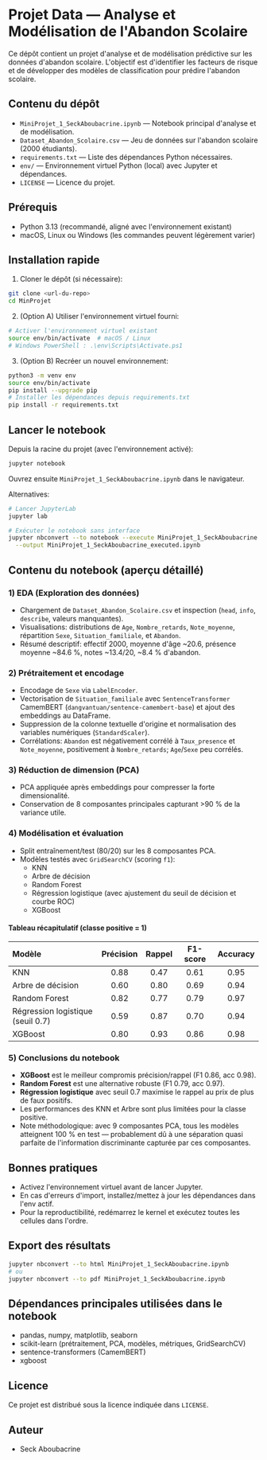 # Projet Data — Analyse et Modélisation de l'Abandon Scolaire

Ce dépôt contient un projet d'analyse et de modélisation prédictive sur les données d'abandon scolaire. L'objectif est d'identifier les facteurs de risque et de développer des modèles de classification pour prédire l'abandon scolaire.

## Contenu du dépôt

- `MiniProjet_1_SeckAboubacrine.ipynb` — Notebook principal d'analyse et de modélisation.
- `Dataset_Abandon_Scolaire.csv` — Jeu de données sur l'abandon scolaire (2000 étudiants).
- `requirements.txt` — Liste des dépendances Python nécessaires.
- `env/` — Environnement virtuel Python (local) avec Jupyter et dépendances.
- `LICENSE` — Licence du projet.

## Prérequis

- Python 3.13 (recommandé, aligné avec l'environnement existant)
- macOS, Linux ou Windows (les commandes peuvent légèrement varier)

## Installation rapide

1) Cloner le dépôt (si nécessaire):

```bash
git clone <url-du-repo>
cd MinProjet
```

2) (Option A) Utiliser l'environnement virtuel fourni:

```bash
# Activer l'environnement virtuel existant
source env/bin/activate  # macOS / Linux
# Windows PowerShell : .\env\Scripts\Activate.ps1
```

3) (Option B) Recréer un nouvel environnement:

```bash
python3 -m venv env
source env/bin/activate
pip install --upgrade pip
# Installer les dépendances depuis requirements.txt
pip install -r requirements.txt
```

## Lancer le notebook

Depuis la racine du projet (avec l'environnement activé):

```bash
jupyter notebook
```

Ouvrez ensuite `MiniProjet_1_SeckAboubacrine.ipynb` dans le navigateur.

Alternatives:

```bash
# Lancer JupyterLab
jupyter lab

# Exécuter le notebook sans interface
jupyter nbconvert --to notebook --execute MiniProjet_1_SeckAboubacrine.ipynb \
  --output MiniProjet_1_SeckAboubacrine_executed.ipynb
```

## Contenu du notebook (aperçu détaillé)

### 1) EDA (Exploration des données)
- Chargement de `Dataset_Abandon_Scolaire.csv` et inspection (`head`, `info`, `describe`, valeurs manquantes).
- Visualisations: distributions de `Age`, `Nombre_retards`, `Note_moyenne`, répartition `Sexe`, `Situation_familiale`, et `Abandon`.
- Résumé descriptif: effectif 2000, moyenne d'âge ~20.6, présence moyenne ~84.6 %, notes ~13.4/20, ~8.4 % d'abandon.

### 2) Prétraitement et encodage
- Encodage de `Sexe` via `LabelEncoder`.
- Vectorisation de `Situation_familiale` avec `SentenceTransformer` CamemBERT (`dangvantuan/sentence-camembert-base`) et ajout des embeddings au DataFrame.
- Suppression de la colonne textuelle d'origine et normalisation des variables numériques (`StandardScaler`).
- Corrélations: `Abandon` est négativement corrélé à `Taux_presence` et `Note_moyenne`, positivement à `Nombre_retards`; `Age`/`Sexe` peu corrélés.

### 3) Réduction de dimension (PCA)
- PCA appliquée après embeddings pour compresser la forte dimensionalité.
- Conservation de 8 composantes principales capturant >90 % de la variance utile.

### 4) Modélisation et évaluation
- Split entraînement/test (80/20) sur les 8 composantes PCA.
- Modèles testés avec `GridSearchCV` (scoring `f1`):
  - KNN
  - Arbre de décision
  - Random Forest
  - Régression logistique (avec ajustement du seuil de décision et courbe ROC)
  - XGBoost

#### Tableau récapitulatif (classe positive = 1)

| Modèle                           | Précision | Rappel | F1-score | Accuracy |
|:---------------------------------|:---------:|:------:|:--------:|:--------:|
| KNN                              | 0.88      | 0.47   | 0.61     | 0.95     |
| Arbre de décision                | 0.60      | 0.80   | 0.69     | 0.94     |
| Random Forest                    | 0.82      | 0.77   | 0.79     | 0.97     |
| Régression logistique (seuil 0.7)| 0.59      | 0.87   | 0.70     | 0.94     |
| XGBoost                          | 0.80      | 0.93   | 0.86     | 0.98     |

### 5) Conclusions du notebook
- **XGBoost** est le meilleur compromis précision/rappel (F1 0.86, acc 0.98).
- **Random Forest** est une alternative robuste (F1 0.79, acc 0.97).
- **Régression logistique** avec seuil 0.7 maximise le rappel au prix de plus de faux positifs.
- Les performances des KNN et Arbre sont plus limitées pour la classe positive.
- Note méthodologique: avec 9 composantes PCA, tous les modèles atteignent 100 % en test — probablement dû à une séparation quasi parfaite de l'information discriminante capturée par ces composantes.

## Bonnes pratiques

- Activez l'environnement virtuel avant de lancer Jupyter.
- En cas d'erreurs d'import, installez/mettez à jour les dépendances dans l'env actif.
- Pour la reproductibilité, redémarrez le kernel et exécutez toutes les cellules dans l'ordre.

## Export des résultats

```bash
jupyter nbconvert --to html MiniProjet_1_SeckAboubacrine.ipynb
# ou
jupyter nbconvert --to pdf MiniProjet_1_SeckAboubacrine.ipynb
```

## Dépendances principales utilisées dans le notebook
- pandas, numpy, matplotlib, seaborn
- scikit-learn (prétraitement, PCA, modèles, métriques, GridSearchCV)
- sentence-transformers (CamemBERT)
- xgboost

## Licence

Ce projet est distribué sous la licence indiquée dans `LICENSE`.

## Auteur

- Seck Aboubacrine
